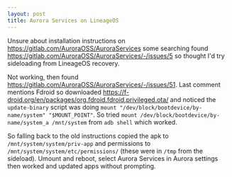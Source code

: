 ```yaml
---
layout: post
title: Aurora Services on LineageOS
---
```


Unsure about installation instructions on <https://gitlab.com/AuroraOSS/AuroraServices> some searching found <https://gitlab.com/AuroraOSS/AuroraServices/-/issues/5> so thought I'd try sideloading from LineageOS recovery. 

Not working, then found <https://gitlab.com/AuroraOSS/AuroraServices/-/issues/51>.  Last comment mentions Fdroid so downloaded <https://f-droid.org/en/packages/org.fdroid.fdroid.privileged.ota/> and noticed the `update-binary` script was doing `mount "/dev/block/bootdevice/by-name/system" "$MOUNT_POINT"`.  So tried `mount /dev/block/bootdevice/by-name/system_a /mnt/system` from `adb shell` which worked.

So falling back to the old instructions copied the apk to `/mnt/system/system/priv-app` and permissions to `/mnt/system/system/etc/permissions/` (these were in `/tmp` from the sideload).  Umount and reboot, select Aurora Services in Aurora settings then worked and updated apps without prompting.
